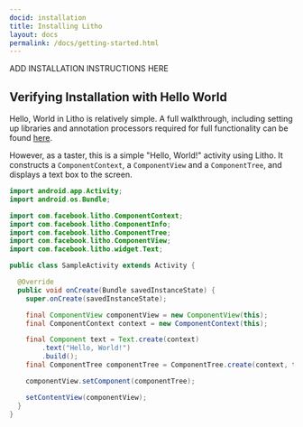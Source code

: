 ```yaml
---
docid: installation
title: Installing Litho
layout: docs
permalink: /docs/getting-started.html
---
```


ADD INSTALLATION INSTRUCTIONS HERE

## Verifying Installation with Hello World

Hello, World in Litho is relatively simple.  A full walkthrough, including setting up libraries and annotation processors required for full functionality can be found [here](/docs/tutorial.html/).

However, as a taster, this is a simple "Hello, World!" activity using Litho.  It constructs a `ComponentContext`, a `ComponentView` and a `ComponentTree`, and displays a text box to the screen.

``` java
import android.app.Activity;
import android.os.Bundle;

import com.facebook.litho.ComponentContext;
import com.facebook.litho.ComponentInfo;
import com.facebook.litho.ComponentTree;
import com.facebook.litho.ComponentView;
import com.facebook.litho.widget.Text;

public class SampleActivity extends Activity {

  @Override
  public void onCreate(Bundle savedInstanceState) {
    super.onCreate(savedInstanceState);

    final ComponentView componentView = new ComponentView(this);
    final ComponentContext context = new ComponentContext(this);

    final Component text = Text.create(context)
        .text("Hello, World!")
        .build();
    final ComponentTree componentTree = ComponentTree.create(context, text).build();

    componentView.setComponent(componentTree);

    setContentView(componentView);
  }
}
```

